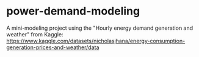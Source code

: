 # power-demand-modeling
A mini-modeling project using the "Hourly energy demand generation and weather" from Kaggle: https://www.kaggle.com/datasets/nicholasjhana/energy-consumption-generation-prices-and-weather/data
